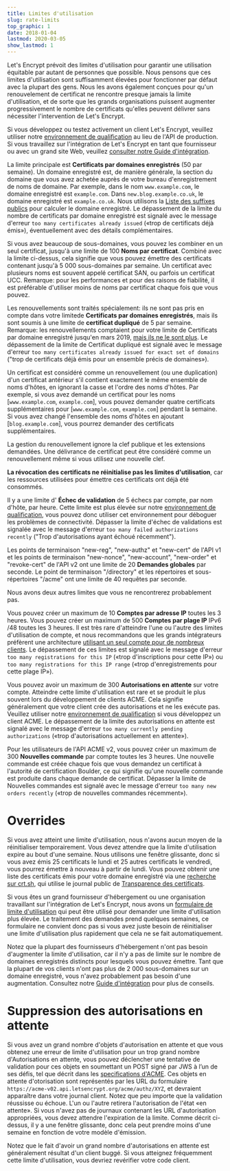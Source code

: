 ```yaml
---
title: Limites d'utilisation
slug: rate-limits
top_graphic: 1
date: 2018-01-04
lastmod: 2020-03-05
show_lastmod: 1
---
```



Let's Encrypt prévoit des limites d'utilisation pour garantir une utilisation équitable par autant de personnes que possible. Nous pensons que ces limites d'utilisation sont suffisamment élevées pour fonctionner par défaut avec la plupart des gens. Nous les avons également conçues pour qu'un renouvelement de certificat ne rencontre presque jamais la limite d'utilisation, et de sorte que les grands organisations puissent augmenter progressivement le nombre de certificats qu'elles peuvent délivrer sans nécessiter l'intervention de Let's Encrypt.

Si vous développez ou testez activement un client Let's Encrypt, veuillez utiliser notre [environnement de qualification](/docs/staging-environment) au lieu de l'API de production. Si vous travaillez sur l'intégration de Let's Encrypt en tant que fournisseur ou avec un grand site Web, veuillez [consulter notre Guide d'intégration](/docs/integration-guide).

La limite principale est  <a id="certificates-per-registered-domain"></a>**Certificats par domaines enregistrés** (50 par semaine). Un domaine enregistré est, de manière générale, la section du domaine que vous avez achetée auprès de votre bureau d'enregistrement de noms de domaine. Par exemple, dans le nom `www.example.com`, le domaine enregistré est `example.com`. Dans `new.blog.example.co.uk`, le domaine enregistré est `example.co.uk`. Nous utilisons la
[Liste des suffixes publics](https://publicsuffix.org) pour calculer le domaine enregistré. Le dépassement de la limite du nombre de certificats par domaine enregistré est signalé avec le
message d'erreur `too many certificates already issued` («trop de certificats déjà émis»), éventuellement avec des détails complémentaires.

Si vous avez beaucoup de sous-domaines, vous pouvez les combiner en un seul certificat, jusqu'à une limite de 100 <a id="names-per-certificate"> </a> **Noms par certificat**. Combiné avec la limite ci-dessus, cela signifie que vous pouvez émettre des certificats contenant jusqu'à 5 000 sous-domaines par semaine. Un certificat avec plusieurs noms est souvent appelé certificat SAN, ou parfois un certificat UCC. Remarque: pour les performances et pour des raisons de fiabilité, il est préférable d'utiliser moins de noms par certificat chaque fois que vous pouvez.

Les renouvellements sont traités spécialement: ils ne sont pas pris en compte dans votre limitede **Certificats par domaines enregistrés**, mais ils sont soumis à une limite de **certificat dupliqué** de 5 par semaine. Remarque: les renouvellements comptaient pour votre limite de Certificats par  domaine enregistré jusqu'en mars 2019, [mais ils ne le sont plus](https://community.letsencrypt.org/t/rate-limits-fixing-certs-per-name-rate-limit-order-of-operations-gotcha/88189).
Le dépassement de la limite de Certificat dupliqué est signalé avec le message d'erreur
`too many certificates already issued for exact set of domains` ("trop de certificats déjà émis pour un ensemble précis de domaines»).

Un certificat est considéré comme un renouvellement (ou une duplication) d'un certificat antérieur s'il contient exactement le même ensemble de noms d'hôtes, en ignorant la casse et l'ordre des noms d'hôtes. Par exemple, si vous avez demandé un certificat pour les noms [`www.example.com`, `example.com`], vous pouvez demander quatre certificats supplémentaires pour [`www.example.com`, `example.com`] pendant la semaine. Si vous avez changé l'ensemble des noms d'hôtes en ajoutant [`blog.example.com`], vous pourrez demander des certificats supplémentaires.

La gestion du renouvellement ignore la clef publique et les extensions demandées. Une délivrance de certificat peut être considéré comme un renouvellement même si vous utilisez une nouvelle clef.

**La révocation des certificats ne réinitialise pas les limites d'utilisation**, car les ressources utilisées pour émettre ces certificats ont déjà été consommés.

Il y a une limite d'<a id="failed-validations"> </a>**Échec de validation** de 5 échecs par compte, par nom d'hôte, par heure. Cette limite est plus élevée sur notre [environnement de qualification](/docs/staging-environment), vous pouvez donc utiliser cet environnement pour déboguer les problèmes de connectivité. Dépasser la limite d'échec de validations est signalée avec le message d'erreur `too many failed authorizations recently` ("Trop d'autorisations ayant échoué récemment").

Les points de terminaison "new-reg", "new-authz" et "new-cert" de l'API v1 et les points de terminaison "new-nonce", "new-account", "new-order" et "revoke-cert" de l'API v2 ont une limite de 20 <a id="overall-requests"></a> **Demandes globales** par seconde. Le point de terminaison "/directory" et les répertoires et sous-répertoires "/acme"  ont une limite de 40 requêtes par seconde.

Nous avons deux autres limites que vous ne rencontrerez probablement pas.

Vous pouvez créer un maximum de 10 <a id="accounts-per-ip-address"> </a> **Comptes par adresse IP** toutes les 3 heures. Vous pouvez créer un maximum de 500 **Comptes par plage IP** IPv6 /48 toutes les 3 heures. Il est très rare d'atteindre l'une ou l'autre des limites d'utilisation de compte, et nous recommandons que les grands intégrateurs préfèrent une architecture [utilisant un seul compte pour de nombreux clients](/docs/integration-guide). Le dépassement de ces limites est signalé avec le message d'erreur `too many registrations for this IP` («trop d'inscriptions pour cette IP») ou `too many registrations for this IP range` («trop d'enregistrements pour cette plage IP»).

Vous pouvez avoir un maximum de 300 <a id="pending-authorizations"> </a> **Autorisations en attente** sur votre compte. Atteindre cette limite d'utilisation est rare et se produit le plus souvent lors du développement de clients ACME. Cela signifie généralement que votre client crée des autorisations et ne les exécute pas. Veuillez utiliser notre [environnement de qualification](/docs/staging-environment) si vous développez un client ACME. Le dépassement de la limite des autorisations en attente est signalé avec le message d'erreur  `too many currently pending authorizations` («trop d'autorisations actuellement en attente»).

Pour les utilisateurs de l'API ACME v2, vous pouvez créer un maximum de 300 <a id ="new-Orders"> </a> **Nouvelles commande** par compte toutes les 3 heures. Une nouvelle commande est créée chaque fois que vous demandez un certificat à l'autorité de certification Boulder, ce qui signifie qu'une nouvelle commande est produite dans chaque demande de certificat. Dépasser la limite de Nouvelles commandes est signalé avec le message d'erreur `too many new orders recently` («trop de nouvelles commandes récemment»).

# <a id="overrides"></a>Overrides

Si vous avez atteint une limite d'utilisation, nous n'avons aucun moyen de la réinitialiser temporairement. Vous devez attendre que la limite d'utilisation expire au bout d'une semaine. Nous utilisons une fenêtre glissante, donc si vous avez émis 25 certificats le lundi et 25 autres certificats le vendredi, vous pourrez émettre à nouveau à partir de lundi. Vous pouvez obtenir une liste des certificats émis pour votre domaine enregistré via une [recherche sur crt.sh](https://crt.sh), qui utilise le journal public de [Transparence des certificats](https://www.certificate-transparency.org).

Si vous êtes un grand fournisseur d'hébergement ou une organisation travaillant sur l'intégration de Let's Encrypt, nous avons un [formulaire de limite d'utilisation](https://goo.gl/forms/plqRgFVnZbdGhE9n1) qui peut être utilisé pour demander une limite d'utilisation plus élevée. Le traitement des demandes prend quelques semaines, ce formulaire ne convient donc pas si vous avez juste besoin de réinitialiser une limite d'utilisation plus rapidement que cela ne se fait automatiquement.

Notez que la plupart des fournisseurs d'hébergement n'ont pas besoin d'augmenter la limite d'utilisation, car il n'y a pas de limite sur le nombre de domaines enregistrés distincts pour lesquels vous pouvez émettre. Tant que la plupart de vos clients n'ont pas plus de 2 000 sous-domaines sur un domaine enregistré, vous n'avez probablement pas besoin d'une augmentation. Consultez notre [Guide d'intégration](/docs/integration-guide) pour plus de conseils.

# <a id="clearing-pending"></a>Suppression des autorisations en attente

Si vous avez un grand nombre d'objets d'autorisation en attente et que vous obtenez une erreur de limite d'utilisation pour un trop grand nombre d'Autorisations en attente, vous pouvez déclencher une tentative de validation pour ces objets en soumettant un POST signé par JWS à l’un de ses défis, tel que décrit dans les [specifications d'ACME](https://tools.ietf.org/html/rfc8555#section-7.5.1). 
Ces objets en attente d'otorisation sont représentés par les URL du formulaire `https://acme-v02.api.letsencrypt.org/acme/authz/XYZ`, et devraient apparaître dans votre journal client. Notez que peu importe que la validation réussisse ou échoue.
L'un ou l'autre retirera l'autorisation de l'état «en attente». Si vous n'avez pas de journaux contenant les URL d'autorisation appropriées, vous devez attendre l'expiration de la limite. Comme décrit ci-dessus, il y a une fenêtre glissante, donc cela peut prendre moins d'une semaine en fonction de votre modèle d'émission.

Notez que le fait d'avoir un grand nombre d'autorisations en attente est généralement
résultat d'un client buggé. Si vous atteignez fréquemment cette limite d'utilisation, vous
devriez revérifier votre code client.

